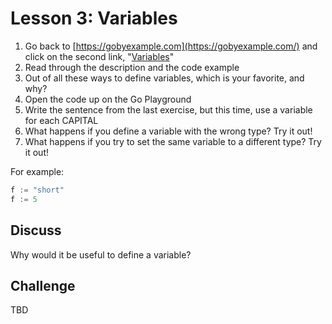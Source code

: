# Lesson 3: Variables

1. Go back to [https://gobyexample.com](https://gobyexample.com/) and click on the second link, "[Variables](https://gobyexample.com/variables)"
2. Read through the description and the code example
3. Out of all these ways to define variables, which is your favorite, and why?
4. Open the code up on the Go Playground
5. Write the sentence from the last exercise, but this time, use a variable for each CAPITAL
6. What happens if you define a variable with the wrong type? Try it out! 
7. What happens if you try to set the same variable to a different type? Try it out!

For example:

```go
f := "short"
f := 5
```

## Discuss

Why would it be useful to define a variable?

## Challenge

TBD


